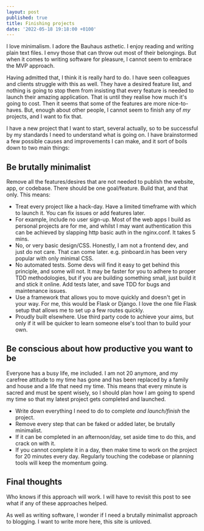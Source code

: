 ```yaml
---
layout: post
published: true
title: Finishing projects
date: '2022-05-18 19:18:00 +0100'
---
```


I love minimalism. I adore the Bauhaus asthetic. I enjoy reading and writing plain text files. I envy those that can throw out most of their belongings. But when it comes to writing software for pleasure, I cannot seem to embrace the MVP approach.

Having admitted that, I think it is really hard to do. I have seen colleagues and clients struggle with this as well. They have a desired feature list, and nothing is going to stop them from insisting that every feature is needed to launch their amazing application. That is until they realise how much it's going to cost. Then it seems that some of the features are more nice-to-haves. But, enough about other people, I cannot seem to finish any of _my_ projects, and I want to fix that.

I have a new project that I want to start, several actually, so to be successful by my standards I need to understand what is going on. I have brainstormed a few possible causes and improvements I can make, and it sort of boils down to two main things:

## Be brutally minimalist

Remove all the features/desires that are not needed to publish the website, app, or codebase. There should be one goal/feature. Build that, and that only. This means:

- Treat every project like a hack-day. Have a limited timeframe with which to launch it. You can fix issues or add features later.
- For example, include no user sign-up. Most of the web apps I build as personal projects are for me, and whilst I may want authentication this can be achieved by slapping http basic auth in the nginx.conf. It takes 5 mins.
- No, or very basic design/CSS. Honestly, I am not a frontend dev, and just do not care. That can come later. e.g. pinboard.in has been very popular with only minimal CSS.
- No automated tests. Some devs will find it easy to get behind this principle, and some will not. It may be faster for you to adhere to proper TDD methodologies, but if you are building something small, just build it and stick it online. Add tests later, and save TDD for bugs and maintenance issues.
- Use a framework that allows you to move quickly and doesn't get in your way. For me, this would be Flask or Django. I love the one file Flask setup that allows me to set up a few routes quickly.
- Proudly built elsewhere. Use third party code to achieve your aims, but only if it will be quicker to learn someone else's tool than to build your own.

## Be conscious about how productive you want to be

Everyone has a busy life, me included. I am not 20 anymore, and my carefree attitude to my time has gone and has been replaced by a family and house and a life that need my time. This means that every minute is sacred and must be spent wisely, so I should plan how I am going to spend my time so that my latest project gets completed and launched.

- Write down everything I need to do to complete _and launch/finish_ the project.
- Remove every step that can be faked or added later, be brutally minimalist.
- If it can be completed in an afternoon/day, set aside time to do this, and crack on with it.
- If you cannot complete it in a day, then make time to work on the project for 20 minutes every day. Regularly touching the codebase or planning tools will keep the momentum going.

## Final thoughts

Who knows if this approach will work. I will have to revisit this post to see what if any of these approaches helped.

As well as writing software, I wonder if I need a brutally minimalist approach to blogging. I want to write more here, this site is unloved.
